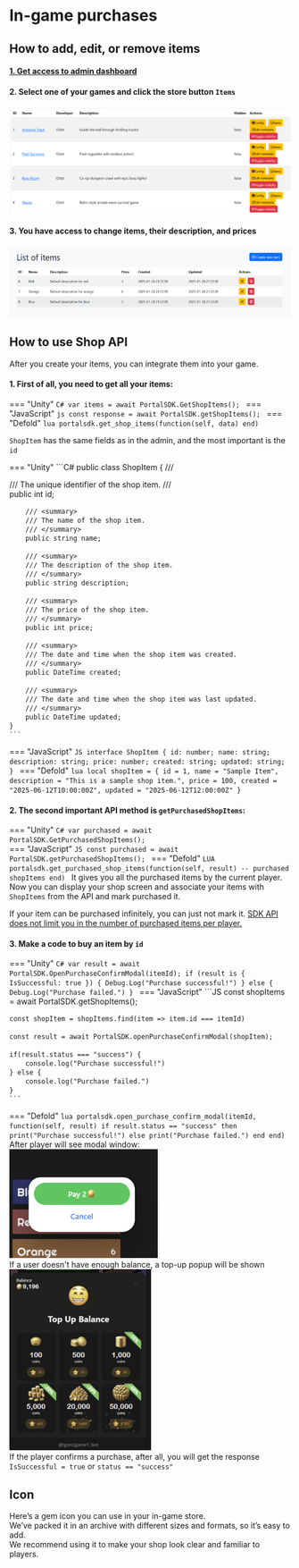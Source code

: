 # In-game purchases
## How to add, edit, or remove items
#### [1. Get access to admin dashboard](/upload-game/admin-panel)
#### 2. Select one of your games and click the store button `Items`
![img](images/game-and-iap/2.png)
#### 3. You have access to change items, their description, and prices
![img](images/game-and-iap/3.png)  


## How to use Shop API

After you create your items, you can integrate them into your game.   

#### 1. First of all, you need to get all your items:
=== "Unity"
	```C#
	var items = await PortalSDK.GetShopItems();
	```
=== "JavaScript"
	```js
 	const response = await PortalSDK.getShopItems();
	```
=== "Defold"
	```lua
    portalsdk.get_shop_items(function(self, data) end)
	```

`ShopItem` has the same fields as in the admin, and the most important is the `id`

=== "Unity"
    ```C#
    public class ShopItem
    {
        /// <summary>
        /// The unique identifier of the shop item.
        /// </summary>
        public int id;

        /// <summary>
        /// The name of the shop item.
        /// </summary>
        public string name;

        /// <summary>
        /// The description of the shop item.
        /// </summary>
        public string description;

        /// <summary>
        /// The price of the shop item.
        /// </summary>
        public int price;

        /// <summary>
        /// The date and time when the shop item was created.
        /// </summary>
        public DateTime created;

        /// <summary>
        /// The date and time when the shop item was last updated.
        /// </summary>
        public DateTime updated;
    }
    ```
=== "JavaScript"
    ```JS
    interface ShopItem {
        id: number;
        name: string;
        description: string;
        price: number;
        created: string;
        updated: string;
    }
    ```
=== "Defold"
	```lua
	local shopItem = {
	    id = 1,
	    name = "Sample Item",
	    description = "This is a sample shop item.",
	    price = 100,
	    created = "2025-06-12T10:00:00Z",
	    updated = "2025-06-12T12:00:00Z"
	}
	```

#### 2. The second important API method is `getPurchasedShopItems`:

=== "Unity"
    ```C#
    var purchased = await PortalSDK.GetPurchasedShopItems();
    ```  
=== "JavaScript"
    ```JS
    const purchased = await PortalSDK.getPurchasedShopItems();
    ```
=== "Defold"
	```LUA
    portalsdk.get_purchased_shop_items(function(self, result)
        -- purchased shopItems
    end)
	```
It gives you all the purchased items by the current player.   
Now you can display your shop screen and associate your items with `ShopItems` from the API and mark purchased it.

If your item can be purchased infinitely, you can just not mark it.
<ins>SDK API does not limit you in the number of purchased items per player.</ins>   

#### 3\. Make a code to buy an item by `id`
=== "Unity"
	```C#
	var result = await PortalSDK.OpenPurchaseConfirmModal(itemId);
	if (result is { IsSuccessful: true }) {
        Debug.Log("Purchase successful!")
    }
    else {
        Debug.Log("Purchase failed.")
    }
	```
=== "JavaScript"
	```JS
    const shopItems = await PortalSDK.getShopItems();

    const shopItem = shopItems.find(item => item.id === itemId)

	const result = await PortalSDK.openPurchaseConfirmModal(shopItem);

    if(result.status === "success") {
        console.log("Purchase successful!")
    } else {
        console.log("Purchase failed.")
    }
	```
=== "Defold"
	```lua
    portalsdk.open_purchase_confirm_modal(itemId, function(self, result)
        if result.status == "success" then
            print("Purchase successful!")
        else
            print("Purchase failed.")
        end
    end)
	```
After player will see modal window:  
  ![img](images/game-and-iap/6.png)  
  If a user doesn't have enough balance, a top-up popup will be shown  
  ![img](images/game-and-iap/7.png)  
  If the player confirms a purchase, after all, you will get the response `IsSuccessful = true` or `status == "success"`
## Icon
Here’s a gem icon you can use in your in-game store.  
We’ve packed it in an archive with different sizes and formats, so it’s easy to add.  
We recommend using it to make your shop look clear and familiar to players.  
